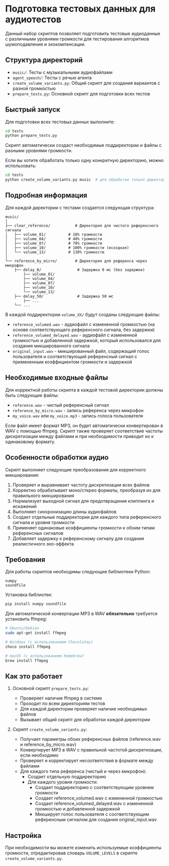 # Подготовка тестовых данных для аудиотестов

Данный набор скриптов позволяет подготовить тестовые аудиоданные с различными уровнями громкости для тестирования алгоритмов шумоподавления и эхокомпенсации.

## Структура директорий

- `music/`: Тесты с музыкальными аудиофайлами
- `agent_speech/`: Тесты с речью агента
- `create_volume_variants.py`: Общий скрипт для создания вариантов с разной громкостью
- `prepare_tests.py`: Основной скрипт для подготовки всех тестов

## Быстрый запуск

Для подготовки всех тестовых данных выполните:

```bash
cd tests
python prepare_tests.py
```

Скрипт автоматически создаст необходимые поддиректории и файлы с разными уровнями громкости.

Если вы хотите обработать только одну конкретную директорию, можно использовать:

```bash
cd tests
python create_volume_variants.py music  # для обработки только директории music
```

## Подробная информация

Для каждой директории с тестами создается следующая структура:

```
music/
│
├── clear_reference/           # Директория для чистого референсного сигнала
│   ├── volume_01/          # 10% громкости
│   ├── volume_04/          # 40% громкости
│   ├── volume_07/          # 70% громкости
│   ├── volume_10/          # 100% громкости (исходная)
│   └── volume_13/          # 130% громкости
│
└── reference_by_micro/        # Директория для референса через микрофон
    ├── delay_0/                # Задержка 0 мс (без задержки)
        ├── volume_01/
        ├── volume_04/
        ├── volume_07/
        ├── volume_10/
        └── volume_13/
    ├── delay_50/               # Задержка 50 мс
        ├── ...
    └── ...
```

В каждой поддиректории `volume_XX/` будут созданы следующие файлы:
- `reference_volumed.wav` - аудиофайл с измененной громкостью (на основе соответствующего референсного сигнала, без задержки)
- `reference_volumed_delayed.wav` - аудиофайл с измененной громкостью и добавленной задержкой, который использовался для создания микшированного сигнала
- `original_input.wav` - микшированный файл, содержащий голос пользователя и 
  соответствующий референсный сигнал с примененным коэффициентом громкости и задержкой

## Необходимые входные файлы

Для корректной работы скрипта в каждой тестовой директории должны быть следующие файлы:
- `reference.wav` - чистый референсный сигнал
- `reference_by_micro.wav` - запись референса через микрофон
- `my_voice.wav` или `my_voice.mp3` - запись голоса пользователя

Если файл имеет формат MP3, он будет автоматически конвертирован в WAV с помощью ffmpeg. Скрипт также проверяет соответствие частоты дискретизации между файлами и при необходимости приводит их к одинаковому формату.

## Особенности обработки аудио

Скрипт выполняет следующие преобразования для корректного микширования:
1. Проверяет и выравнивает частоту дискретизации всех файлов
2. Корректно обрабатывает моно/стерео форматы, преобразуя их для правильного микширования
3. Нормализует выходной сигнал для предотвращения клиппинга и искажений
4. Выполняет синхронизацию длины аудиофайлов
5. Создает отдельные поддиректории для каждого типа референсного сигнала и уровня громкости
6. Применяет одинаковые коэффициенты громкости к обоим типам референсных сигналов
7. Добавляет задержку к референсному сигналу для создания реалистичного эхо-эффекта

## Требования

Для работы скриптов необходимы следующие библиотеки Python:
```
numpy
soundfile
```

Установка библиотек:
```bash
pip install numpy soundfile
```

Для автоматической конвертации MP3 в WAV **обязательно** требуется установить ffmpeg:
```bash
# Ubuntu/Debian
sudo apt-get install ffmpeg

# Windows (с использованием Chocolatey)
choco install ffmpeg

# macOS (с использованием Homebrew)
brew install ffmpeg
```

## Как это работает

1. Основной скрипт `prepare_tests.py`:
   - Проверяет наличие ffmpeg в системе
   - Проходит по всем директориям тестов
   - Для каждой директории проверяет наличие необходимых файлов
   - Вызывает общий скрипт для обработки каждой директории

2. Скрипт `create_volume_variants.py`:
   - Получает параметры обоих референсных файлов (reference.wav и reference_by_micro.wav)
   - Конвертирует MP3 в WAV с правильной частотой дискретизации, если необходимо
   - Проверяет и корректирует несоответствия в формате между файлами
   - Для каждого типа референса (чистый и через микрофон):
     - Создает отдельную поддиректорию
     - Для каждого уровня громкости:
       - Создает поддиректорию с соответствующим уровнем громкости
       - Создает reference_volumed.wav с измененной громкостью
       - Создает reference_volumed_delayed.wav с измененной громкостью и добавленной задержкой
       - Микширует голос пользователя с соответствующим референсным сигналом 
         для создания original_input.wav

## Настройка

При необходимости вы можете изменить используемые коэффициенты громкости, отредактировав словарь `VOLUME_LEVELS` в скрипте `create_volume_variants.py`. 
